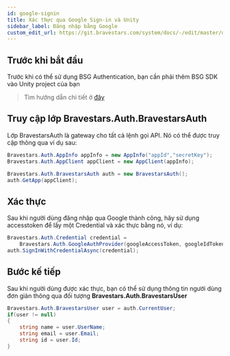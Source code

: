 ```yaml
---
id: google-signin
title: Xác thực qua Google Sign-in và Unity
sidebar_label: Đăng nhập bằng Google
custom_edit_url: https://git.bravestars.com/system/docs/-/edit/master/docs/sdk/google-signin.md
---
```

## Trước khi bắt đầu
Trước khi có thể sử dụng BSG Authentication, bạn cần phải thêm BSG SDK vào Unity project của bạn
>Tìm hướng dẫn chi tiết ở [đây](../get-started/setup.md)
## Truy cập lớp **Bravestars.Auth.BravestarsAuth**
Lớp BravestarsAuth là gateway cho tất cả lệnh gọi API. Nó có thể được truy cập thông qua ví dụ sau:
```csharp
Bravestars.Auth.AppInfo appInfo = new AppInfo("appId","secretKey");
Bravestars.Auth.AppClient appClient = new AppClient(appInfo); 

Bravestars.Auth.BravestarsAuth auth = new BravestarsAuth();
auth.GetApp(appClient);
```

## Xác thực
Sau khi người dùng đăng nhập qua Google thành công, hãy sử dụng accesstoken để lấy một Credential và xác thực bằng nó, ví dụ:
```csharp
Bravestars.Auth.Credential credential =
    Bravestars.Auth.GoogleAuthProvider(googleAccessToken, googleIdToken);
auth.SignInWithCredentialAsync(credential);
```
## Bước kế tiếp
Sau khi người dùng được xác thực, bạn có thể sử dụng thông tin người dùng đơn giản thông qua đối tượng **Bravestars.Auth.BravestarsUser**
```csharp
Bravestars.Auth.BravestarsUser user = auth.CurrentUser;
if(user != null)
{
    string name = user.UserName;
    string email = user.Email;
    string id = user.Id;
}
```
